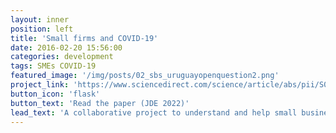 ```yaml
---
layout: inner
position: left
title: 'Small firms and COVID-19'
date: 2016-02-20 15:56:00
categories: development
tags: SMEs COVID-19 
featured_image: '/img/posts/02_sbs_uruguayopenquestion2.png'
project_link: 'https://www.sciencedirect.com/science/article/abs/pii/S0304387821001358'
button_icon: 'flask'
button_text: 'Read the paper (JDE 2022)'
lead_text: 'A collaborative project to understand and help small businesses dealing with the COVID-19 crisis in the United States and Latin America.'
---
```

